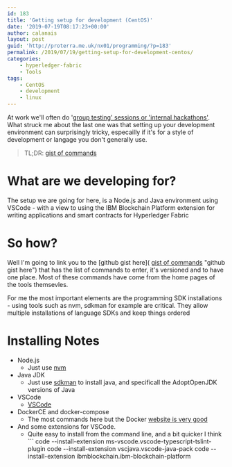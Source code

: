 ```yaml
---
id: 183
title: 'Getting setup for development (CentOS)'
date: '2019-07-19T08:17:23+00:00'
author: calanais
layout: post
guid: 'http://proterra.me.uk/nx01/programming/?p=183'
permalink: /2019/07/19/getting-setup-for-development-centos/
categories:
    - hyperledger-fabric
    - Tools
tags:
    - CentOS
    - development
    - linux
---
```


At work we'll often do '[group testing' sessions or 'internal hackathons'](http://proterra.me.uk/nx01/programming/2017/06/28/tell-me-and-i-forget-teach-me-and-i-may-remember-involve-me-and-i-learn/ "group testing' sessions or 'internal hackathons'"). What struck me about the last one was that setting up your development environment can surprisingly tricky, especailly if it's for a style of development or langage you don't generally use.

> TL;DR: [gist of commands](https://gist.github.com/mbwhite/0cc46aba41569551a214827f89895eeb)

# What are we developing for?

The setup we are going for here, is a Node.js and Java environment using VSCode - with a view to using the IBM Blockchain Platform extension for writing applications and smart contracts for Hyperledger Fabric

# So how?

Well I'm going to link you to the \[github gist here\]( [gist of commands](https://gist.github.com/mbwhite/0cc46aba41569551a214827f89895eeb) "github gist here") that has the list of commands to enter, it's versioned and to have one place. Most of these commands have come from the home pages of the tools themsevles.

For me the most important elements are the programming SDK installations - using tools such as nvm, sdkman for example are critical. They allow multiple installations of language SDKs and keep things ordered

# Installing Notes

- Node.js 
  - Just use [nvm](https://github.com/nvm-sh/nvm "nvm")
- Java JDK 
  - Just use [sdkman](https://sdkman.io/ "sdkman") to install java, and specificall the AdoptOpenJDK versions of Java
- VSCode 
  - [VSCode](https://code.visualstudio.com/docs/setup/linux)
- DockerCE and docker-compose 
  - The most commands here but the Docker [website is very good](https://docs.docker.com/install/linux "website is very good")
- And some extensions for VSCode. 
  - Quite easy to install from the command line, and a bit quicker I think ```
      code --install-extension ms-vscode.vscode-typescript-tslint-plugin
      code --install-extension vscjava.vscode-java-pack
      code --install-extension ibmblockchain.ibm-blockchain-platform 
      ```